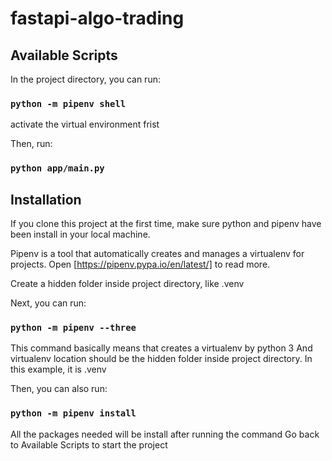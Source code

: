 # fastapi-algo-trading

## Available Scripts

In the project directory, you can run:

### `python -m pipenv shell`

activate the virtual environment frist

Then, run:

### `python app/main.py`


## Installation

If you clone this project at the first time, make sure python and pipenv have been install in your local machine.

Pipenv is a tool that automatically creates and manages a virtualenv for projects.
Open [https://pipenv.pypa.io/en/latest/] to read more.

Create a hidden folder inside project directory, like .venv

Next, you can run:

### `python -m pipenv --three`

This command basically means that creates a virtualenv by python 3
And virtualenv location should be the hidden folder inside project directory.
In this example, it is .venv

Then, you can also run:

### `python -m pipenv install`

All the packages needed will be install after running the command
Go back to Available Scripts to start the project
